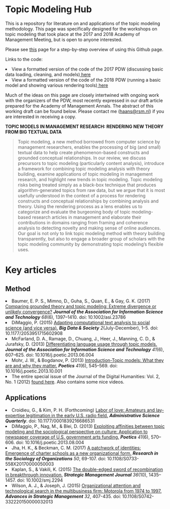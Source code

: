 Topic Modeling Hub
============
This is a repository for literature on and applications of the topic modeling methodology. 
This page was specifically designed for the workshops on topic modeling that took place at the 2017 and 2018 Academy of Management Meeting, but is open to anyone interested. 

Please see <a href="https://github.com/RFJHaans/topicmodeling/blob/master/Output/Other/Getting%20code%20into%20R.md"> this</a> page for a step-by-step overview of using this Github page. 

Links to the code:
<li>View a formatted version of the code of the 2017 PDW (discussing basic data loading, cleaning, and models)<a href="https://github.com/RFJHaans/topicmodeling/blob/master/Code/2017/Formatted%20code%202017.md"> here</a>
<li>View a formatted version of the code of the 2018 PDW (running a basic model and showing various rendering tools)<a href="https://github.com/RFJHaans/topicmodeling/blob/master/Code/2018/Formatted%20code%202018.md"> here</a>

Much of the ideas on this page are closely intertwined with ongoing work with the organizers of the PDW, most recently expressed in our draft article prepared for the Academy of Management Annals. The abstract of this working draft can be found below. Please contact me (haans@rsm.nl) if you are interested in receiving a copy. 

<b>TOPIC MODELS IN MANAGEMENT RESEARCH: RENDERING NEW THEORY FROM BIG TEXTUAL DATA</b>  
  
> Topic modeling, a new method borrowed from computer science by management researchers, enables the processing of big (and small) textual data to help create phenomenon-based constructs and grounded conceptual relationships. In our review, we discuss precursors to topic modeling (particularly content analysis), introduce a framework for combining topic modeling analysis with theory building, examine applications of topic modeling in management research, and highlight new trends in topic modeling. Topic modeling risks being treated simply as a black-box technique that produces algorithm-generated topics from raw data, but we argue that it is most usefully understood in the context of a process for rendering constructs and conceptual relationships by combining analysis and theory. Using the rendering process as a lens enables us to categorize and evaluate the burgeoning body of topic modeling-based research articles in management and elaborate their contributions in domains ranging from framing and coherence analysis to detecting novelty and making sense of online audiences. Our goal is not only to link topic modeling method with theory building transparently, but also to engage a broader group of scholars with the topic modeling community by demonstrating topic modeling’s flexible uses. 


Key articles
=====================
Method
-------------------
<li>Baumer, E. P. S., Mimno, D., Guha, S., Quan, E., & Gay, G. K. (2017) <a href="http://doi.org/10.1002/asi.23786">Comparing grounded theory and topic modeling: Extreme divergence or unlikely convergence?</a> <b><i>Journal of the Association for Information Science and Technology</b> 68</i>(6), 1397–1410. doi: 10.1002/asi.23786</li>
<li>DiMaggio, P. (2015) <a href="http://doi.org/10.1177/2053951715602908">Adapting computational text analysis to social science (and vice versa).</a> <b><i>Big Data & Society</b> 2</i>(July-December), 1–5. doi: 10.1177/2053951715602908</li>
<li>McFarland, D. A., Ramage, D., Chuang, J., Heer, J., Manning, C. D., & Jurafsky, D. (2013) <a href="http://doi.org/10.1016/j.poetic.2013.06.004">Differentiating language usage through topic models.</a> <b><i>Journal of the Association for Information Science and Technology</b> 41</i>(6), 607–625. doi: 10.1016/j.poetic.2013.06.004</li>
<li>Mohr, J. W., & Bogdanov, P. (2013) <a href="http://doi.org/10.1016/j.poetic.2013.10.001">Introduction-Topic models: What they are and why they matter.</a> <b><i>Poetics</b> 41</i>(6), 545–569. doi: 10.1016/j.poetic.2013.10.001</li>
<li>The entire special issue of the Journal of the Digital Humanities: Vol. 2, No. 1 (2012) <a href="http://journalofdigitalhumanities.org/2-1/">found here</a>. Also contains some nice videos.  

Applications
-------------------
<li>Croidieu, G., & Kim, P. H. (Forthcoming) <a href="http://doi.org/10.1177/0001839216686531">Labor of love: Amateurs and lay-expertise legitimation in the early U.S. radio field.</a> <b><i>Administrative Science Quarterly</b></i>. doi: 10.1177/0001839216686531</li>
<li>DiMaggio, P., Nag, M., & Blei, D. (2013) <a href="http://doi.org/10.1016/j.poetic.2013.08.004">Exploiting affinities between topic modeling and the sociological perspective on culture: Application to newspaper coverage of U.S. government arts funding.</a> <b><i>Poetics</b> 41</i>(6), 570–606. doi: 10.1016/j.poetic.2013.08.004</li>
<li>Jha, H. K., & Beckman, C. M. (2017) <a href="http://doi.org/10.1108/S0733-558X20170000050003"> A patchwork of identities: Emergence of charter schools as a new organizational form.</a> <b><i>Research in the Sociology of Organizations</b> 50</i>, 69-107. doi: 10.1108/S0733-558X20170000050003</li>
<li>Kaplan, S., & Vakili, K. (2015) <a href="http://doi.org/10.1002/smj.2294">The double-edged sword of recombination in breakthrough innovation.</a> <b><i>Strategic Management Journal</b> 36</i>(10), 1435–1457. doi: 10.1002/smj.2294</li>
<li>Wilson, A. J., & Joseph, J. (2015) <a href="http://doi.org/10.1108/S0742-332220150000032013">Organizational attention and technological search in the multibusiness firm: Motorola from 1974 to 1997.</a> <b><i>Advances in Strategic Management</b> 32</i>, 407-435. doi: 10.1108/S0742-332220150000032013</li>


